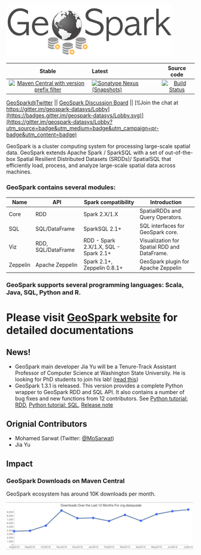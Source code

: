 ![GeoSpark Logo](https://github.com/DataSystemsLab/GeoSpark/blob/master/GeoSpark_logo.png?raw=true)

|     Stable    | Latest | Source code|
|:-------------:|:------|:------:|
|[![Maven Central with version prefix filter](https://img.shields.io/maven-central/v/org.datasyslab/geospark.svg)](http://datasystemslab.github.io/GeoSpark/download/GeoSpark-All-Modules-Maven-Central-Coordinates/) | [![Sonatype Nexus (Snapshots)](https://img.shields.io/nexus/s/https/oss.sonatype.org/org.datasyslab/geospark.svg)](http://datasystemslab.github.io/GeoSpark/download/GeoSpark-All-Modules-Maven-Central-Coordinates/) | [![Build Status](https://travis-ci.org/DataSystemsLab/GeoSpark.svg?branch=master)](https://travis-ci.org/DataSystemsLab/GeoSpark)|

[GeoSpark@Twitter](https://twitter.com/GeoSpark_ASU) || [GeoSpark Discussion Board](https://groups.google.com/forum/#!forum/geospark-discussion-board) || [![Join the chat at https://gitter.im/geospark-datasys/Lobby](https://badges.gitter.im/geospark-datasys/Lobby.svg)](https://gitter.im/geospark-datasys/Lobby?utm_source=badge&utm_medium=badge&utm_campaign=pr-badge&utm_content=badge)

GeoSpark is a cluster computing system for processing large-scale spatial data. GeoSpark extends Apache Spark / SparkSQL with a set of out-of-the-box Spatial Resilient Distributed Datasets (SRDDs)/ SpatialSQL that efficiently load, process, and analyze large-scale spatial data across machines.

### GeoSpark contains several modules:

| Name  |  API |  Spark compatibility|Introduction|
|---|---|---|---|
|Core  | RDD  | Spark 2.X/1.X  |SpatialRDDs and Query Operators. |
|SQL  | SQL/DataFrame  | SparkSQL 2.1+ |SQL interfaces for GeoSpark core.|
|Viz |  RDD, SQL/DataFrame | RDD - Spark 2.X/1.X, SQL - Spark 2.1+|Visualization for Spatial RDD and DataFrame.|
|Zeppelin |  Apache Zeppelin | Spark 2.1+, Zeppelin 0.8.1+|GeoSpark plugin for Apache Zeppelin|

### GeoSpark supports several programming languages: Scala, Java, SQL, Python and R.

# Please visit [GeoSpark website](http://datasystemslab.github.io/GeoSpark/) for detailed documentations

## News!
* GeoSpark main developer Jia Yu will be a Tenure-Track Assistant Professor of Computer Science at Washington State University. He is looking for PhD students to join his lab! ([read this](https://jiayuasu.github.io/students/))
* GeoSpark 1.3.1 is released. This version provides a complete Python wrapper to GeoSpark RDD and SQL API. It also contains a number of bug fixes and new functions from 12 contributors. See [Python tutorial: RDD](https://datasystemslab.github.io/GeoSpark/tutorial/geospark-core-python/), [Python tutorial: SQL](https://datasystemslab.github.io/GeoSpark/tutorial/geospark-sql-python/), [Release note](https://datasystemslab.github.io/GeoSpark/download/GeoSpark-All-Modules-Release-notes/)

## Orignial Contributors
* Mohamed Sarwat (Twitter: [@MoSarwat](https://twitter.com/MoSarwat))
* Jia Yu

## Impact

### GeoSpark Downloads on Maven Central

GeoSpark ecosystem has around 10K downloads per month.

<img src="docs/image/geospark-stat.png" width="500"/>
